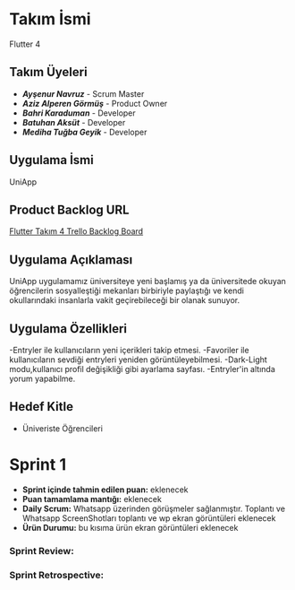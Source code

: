 # Takım İsmi
Flutter 4
## Takım Üyeleri
- _**Ayşenur Navruz**_  - Scrum Master
- _**Aziz Alperen Görmüş**_ - Product Owner
- _**Bahri Karaduman**_ - Developer
- _**Batuhan Aksüt**_ - Developer
- _**Mediha Tuğba Geyik**_ - Developer
## Uygulama İsmi
UniApp
## Product Backlog URL
[Flutter Takım 4 Trello Backlog Board](https://trello.com/b/JNUd1IcV/uniapp)
## Uygulama Açıklaması
UniApp uygulamamız üniversiteye yeni başlamış ya da üniversitede okuyan öğrencilerin sosyalleştiği mekanları birbiriyle paylaştığı ve kendi okullarındaki insanlarla vakit geçirebileceği bir olanak sunuyor.
## Uygulama Özellikleri
-Entryler ile kullanıcıların yeni içerikleri takip etmesi.
-Favoriler ile kullanıcıların sevdiği entryleri yeniden görüntüleyebilmesi.
-Dark-Light modu,kullanıcı profil değişikliği gibi ayarlama sayfası.
-Entryler'in altında yorum yapabilme.
## Hedef Kitle
- Üniveriste Öğrencileri
# Sprint 1
- **Sprint içinde tahmin edilen puan:** eklenecek
- **Puan tamamlama mantığı:** eklenecek
- **Daily Scrum:** Whatsapp üzerinden görüşmeler sağlanmıştır.
Toplantı ve Whatsapp ScreenShotları
toplantı ve wp ekran görüntüleri eklenecek
- **Ürün Durumu:**
bu kısıma ürün ekran görüntüleri eklenecek
### Sprint Review:
### Sprint Retrospective:



